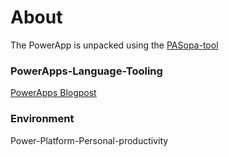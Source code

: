 # About
The PowerApp is unpacked using the [PASopa-tool](https://github.com/microsoft/PowerApps-Language-Tooling)

### PowerApps-Language-Tooling
 [PowerApps Blogpost](https://powerapps.microsoft.com/en-us/blog/source-code-files-for-canvas-apps/)
 
### Environment
Power-Platform-Personal-productivity
